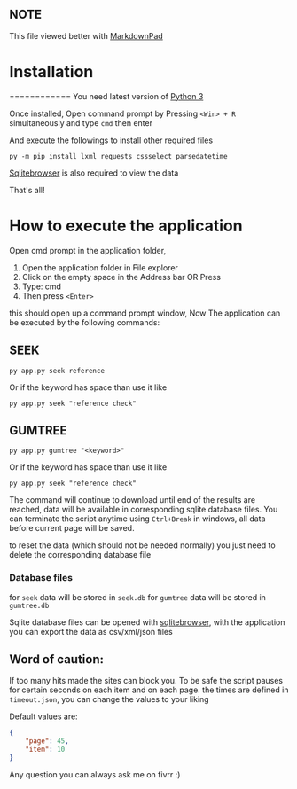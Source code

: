 ## NOTE
This file viewed better with [MarkdownPad](http://markdownpad.com/)

# Installation
============
You need latest version of [Python 3](https://www.python.org/downloads/)

Once installed, Open command prompt by Pressing `<Win> + R` simultaneously
and type `cmd` then enter

And execute the followings to install other required files

    py -m pip install lxml requests cssselect parsedatetime

[Sqlitebrowser](http://sqlitebrowser.org/) is also required to view the data

That's all!

How to execute the application
==============================

Open cmd prompt in the application folder,
1. Open the application folder in File explorer
2. Click on the empty space in the Address bar OR Press
3. Type: cmd
4. Then press `<Enter>`

this should open up a command prompt window, Now The application can be executed by
the following commands:

## SEEK
    py app.py seek reference

Or if the keyword has space than use it like

    py app.py seek "reference check"

## GUMTREE
    py app.py gumtree "<keyword>"

Or if the keyword has space than use it like

    py app.py seek "reference check"

The command will continue to download until end of the results are reached, data
will be available in corresponding sqlite database files. You can terminate the
script anytime using `Ctrl+Break` in windows, all data before current page will
be saved.

to reset the data (which should not be needed normally) you just need to delete the
corresponding database file

### Database files
for `seek` data will be stored in `seek.db`
for `gumtree` data will be stored in `gumtree.db`

Sqlite database files can be opened with [sqlitebrowser](http://sqlitebrowser.org/),
with the application you can export the data as csv/xml/json files

## Word of caution:
If too many hits made the sites can block you. To be safe the script pauses for
certain seconds on each item and on each page. the times are defined in
`timeout.json`, you can change the values to your liking

Default values are:
```json
{
    "page": 45,
    "item": 10
}
```

Any question you can always ask me on fivrr :)
